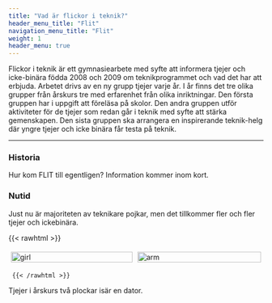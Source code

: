 ```yaml
---
title: "Vad är flickor i teknik?"
header_menu_title: "Flit"
navigation_menu_title: "Flit"
weight: 1
header_menu: true
---
```

Flickor i teknik är ett gymnasiearbete med syfte att informera tjejer och icke-binära födda 2008 och 2009 om teknikprogrammet och vad det har att erbjuda. Arbetet drivs av en ny grupp tjejer varje år. I år finns det tre olika grupper från årskurs tre med erfarenhet från olika inriktningar. Den första gruppen har i uppgift att föreläsa på skolor. Den andra gruppen utför aktiviteter för de tjejer som redan går i teknik med syfte att stärka gemenskapen. Den sista gruppen ska arrangera en inspirerande teknik-helg där yngre tjejer och icke binära får testa på teknik.

---

### Historia

Hur kom FLIT till egentligen? Information kommer inom kort.

### Nutid

Just nu är majoriteten av teknikare pojkar, men det tillkommer fler och fler tjejer och ickebinära.

<!--![](images/girlarm2.PNG)

![](images/girlsen.jpg)-->


{{< rawhtml >}}


<style>
    .row {
  display: flex;
}

/* Create three equal columns that sits next to each other */
.column {
  flex: 50%;
  padding: 5px;
}
    </style>




<div class="row">
  <div class="column">
    <img src="images/girlsen.jpg" alt="girl" style="width:100%">
  </div>
  <div class="column">
    <img src="images/girlarm2.PNG" alt="arm" style="width:100%">
  </div>
  </div>
  
     {{< /rawhtml >}}
    

Tjejer i årskurs två plockar isär en dator.